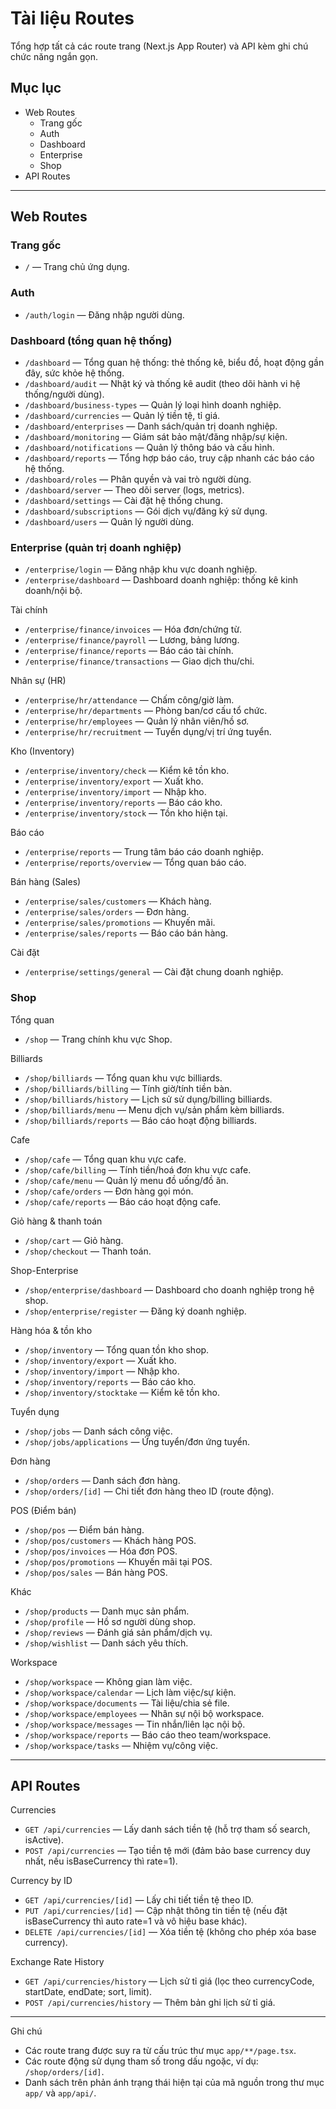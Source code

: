 # Tài liệu Routes

Tổng hợp tất cả các route trang (Next.js App Router) và API kèm ghi chú chức năng ngắn gọn.

## Mục lục
- Web Routes
  - Trang gốc
  - Auth
  - Dashboard
  - Enterprise
  - Shop
- API Routes

---

## Web Routes

### Trang gốc
- `/` — Trang chủ ứng dụng.

### Auth
- `/auth/login` — Đăng nhập người dùng.

### Dashboard (tổng quan hệ thống)
- `/dashboard` — Tổng quan hệ thống: thẻ thống kê, biểu đồ, hoạt động gần đây, sức khỏe hệ thống.
- `/dashboard/audit` — Nhật ký và thống kê audit (theo dõi hành vi hệ thống/người dùng).
- `/dashboard/business-types` — Quản lý loại hình doanh nghiệp.
- `/dashboard/currencies` — Quản lý tiền tệ, tỉ giá.
- `/dashboard/enterprises` — Danh sách/quản trị doanh nghiệp.
- `/dashboard/monitoring` — Giám sát bảo mật/đăng nhập/sự kiện.
- `/dashboard/notifications` — Quản lý thông báo và cấu hình.
- `/dashboard/reports` — Tổng hợp báo cáo, truy cập nhanh các báo cáo hệ thống.
- `/dashboard/roles` — Phân quyền và vai trò người dùng.
- `/dashboard/server` — Theo dõi server (logs, metrics).
- `/dashboard/settings` — Cài đặt hệ thống chung.
- `/dashboard/subscriptions` — Gói dịch vụ/đăng ký sử dụng.
- `/dashboard/users` — Quản lý người dùng.

### Enterprise (quản trị doanh nghiệp)
- `/enterprise/login` — Đăng nhập khu vực doanh nghiệp.
- `/enterprise/dashboard` — Dashboard doanh nghiệp: thống kê kinh doanh/nội bộ.

Tài chính
- `/enterprise/finance/invoices` — Hóa đơn/chứng từ.
- `/enterprise/finance/payroll` — Lương, bảng lương.
- `/enterprise/finance/reports` — Báo cáo tài chính.
- `/enterprise/finance/transactions` — Giao dịch thu/chi.

Nhân sự (HR)
- `/enterprise/hr/attendance` — Chấm công/giờ làm.
- `/enterprise/hr/departments` — Phòng ban/cơ cấu tổ chức.
- `/enterprise/hr/employees` — Quản lý nhân viên/hồ sơ.
- `/enterprise/hr/recruitment` — Tuyển dụng/vị trí ứng tuyển.

Kho (Inventory)
- `/enterprise/inventory/check` — Kiểm kê tồn kho.
- `/enterprise/inventory/export` — Xuất kho.
- `/enterprise/inventory/import` — Nhập kho.
- `/enterprise/inventory/reports` — Báo cáo kho.
- `/enterprise/inventory/stock` — Tồn kho hiện tại.

Báo cáo
- `/enterprise/reports` — Trung tâm báo cáo doanh nghiệp.
- `/enterprise/reports/overview` — Tổng quan báo cáo.

Bán hàng (Sales)
- `/enterprise/sales/customers` — Khách hàng.
- `/enterprise/sales/orders` — Đơn hàng.
- `/enterprise/sales/promotions` — Khuyến mãi.
- `/enterprise/sales/reports` — Báo cáo bán hàng.

Cài đặt
- `/enterprise/settings/general` — Cài đặt chung doanh nghiệp.

### Shop
Tổng quan
- `/shop` — Trang chính khu vực Shop.

Billiards
- `/shop/billiards` — Tổng quan khu vực billiards.
- `/shop/billiards/billing` — Tính giờ/tính tiền bàn.
- `/shop/billiards/history` — Lịch sử sử dụng/billing billiards.
- `/shop/billiards/menu` — Menu dịch vụ/sản phẩm kèm billiards.
- `/shop/billiards/reports` — Báo cáo hoạt động billiards.

Cafe
- `/shop/cafe` — Tổng quan khu vực cafe.
- `/shop/cafe/billing` — Tính tiền/hoá đơn khu vực cafe.
- `/shop/cafe/menu` — Quản lý menu đồ uống/đồ ăn.
- `/shop/cafe/orders` — Đơn hàng gọi món.
- `/shop/cafe/reports` — Báo cáo hoạt động cafe.

Giỏ hàng & thanh toán
- `/shop/cart` — Giỏ hàng.
- `/shop/checkout` — Thanh toán.

Shop-Enterprise
- `/shop/enterprise/dashboard` — Dashboard cho doanh nghiệp trong hệ shop.
- `/shop/enterprise/register` — Đăng ký doanh nghiệp.

Hàng hóa & tồn kho
- `/shop/inventory` — Tổng quan tồn kho shop.
- `/shop/inventory/export` — Xuất kho.
- `/shop/inventory/import` — Nhập kho.
- `/shop/inventory/reports` — Báo cáo kho.
- `/shop/inventory/stocktake` — Kiểm kê tồn kho.

Tuyển dụng
- `/shop/jobs` — Danh sách công việc.
- `/shop/jobs/applications` — Ứng tuyển/đơn ứng tuyển.

Đơn hàng
- `/shop/orders` — Danh sách đơn hàng.
- `/shop/orders/[id]` — Chi tiết đơn hàng theo ID (route động).

POS (Điểm bán)
- `/shop/pos` — Điểm bán hàng.
- `/shop/pos/customers` — Khách hàng POS.
- `/shop/pos/invoices` — Hóa đơn POS.
- `/shop/pos/promotions` — Khuyến mãi tại POS.
- `/shop/pos/sales` — Bán hàng POS.

Khác
- `/shop/products` — Danh mục sản phẩm.
- `/shop/profile` — Hồ sơ người dùng shop.
- `/shop/reviews` — Đánh giá sản phẩm/dịch vụ.
- `/shop/wishlist` — Danh sách yêu thích.

Workspace
- `/shop/workspace` — Không gian làm việc.
- `/shop/workspace/calendar` — Lịch làm việc/sự kiện.
- `/shop/workspace/documents` — Tài liệu/chia sẻ file.
- `/shop/workspace/employees` — Nhân sự nội bộ workspace.
- `/shop/workspace/messages` — Tin nhắn/liên lạc nội bộ.
- `/shop/workspace/reports` — Báo cáo theo team/workspace.
- `/shop/workspace/tasks` — Nhiệm vụ/công việc.

---

## API Routes

Currencies
- `GET /api/currencies` — Lấy danh sách tiền tệ (hỗ trợ tham số search, isActive).
- `POST /api/currencies` — Tạo tiền tệ mới (đảm bảo base currency duy nhất, nếu isBaseCurrency thì rate=1).

Currency by ID
- `GET /api/currencies/[id]` — Lấy chi tiết tiền tệ theo ID.
- `PUT /api/currencies/[id]` — Cập nhật thông tin tiền tệ (nếu đặt isBaseCurrency thì auto rate=1 và vô hiệu base khác).
- `DELETE /api/currencies/[id]` — Xóa tiền tệ (không cho phép xóa base currency).

Exchange Rate History
- `GET /api/currencies/history` — Lịch sử tỉ giá (lọc theo currencyCode, startDate, endDate; sort, limit).
- `POST /api/currencies/history` — Thêm bản ghi lịch sử tỉ giá.

---

Ghi chú
- Các route trang được suy ra từ cấu trúc thư mục `app/**/page.tsx`.
- Các route động sử dụng tham số trong dấu ngoặc, ví dụ: `/shop/orders/[id]`.
- Danh sách trên phản ánh trạng thái hiện tại của mã nguồn trong thư mục `app/` và `app/api/`.
